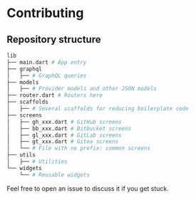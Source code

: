 # Contributing

## Repository structure

```sh
lib
├── main.dart # App entry
├── graphql
│   ├── # GraphQL queries
├── models
│   ├── # Provider models and other JSON models
├── router.dart # Routers here
├── scaffolds
│   ├── # Several scaffolds for reducing boilerplate code
├── screens
│   ├── gh_xxx.dart # GitHub screens
│   ├── bb_xxx.dart # Bitbucket screens
│   ├── gl_xxx.dart # GitLab screens
│   ├── gt_xxx.dart # Gitea screens
│   └── # File with no prefix: common screens
├── utils
│   ├── # Utilities
└── widgets
    └── # Reusable widgets
```

Feel free to open an issue to discuss it if you get stuck.
